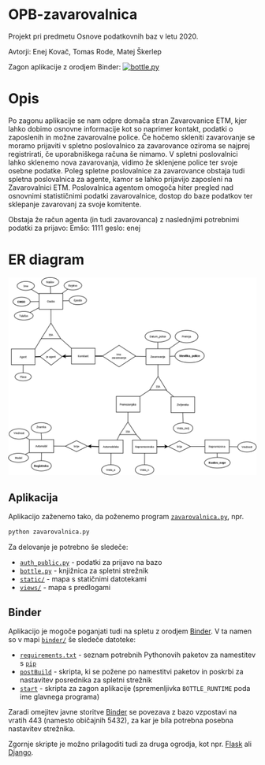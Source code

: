 # OPB-zavarovalnica

Projekt pri predmetu Osnove podatkovnih baz v letu 2020.

Avtorji: Enej Kovač, Tomas Rode, Matej Škerlep

Zagon aplikacije z orodjem Binder: [![bottle.py](https://mybinder.org/badge_logo.svg)](https://mybinder.org/v2/gh/matejske/OPB-zavarovalnica/master?urlpath=proxy/8080/)

# Opis

Po zagonu aplikacije se nam odpre domača stran Zavarovanice ETM, kjer lahko dobimo osnovne informacije kot so naprimer kontakt, podatki o zaposlenih in možne zavarovalne police. Če hočemo skleniti zavarovanje se moramo prijaviti v spletno poslovalnico za zavarovance oziroma se najprej registrirati, če uporabniškega računa še nimamo. V spletni poslovalnici lahko sklenemo nova zavarovanja, vidimo že sklenjene police ter svoje osebne podatke. Poleg spletne poslovalnice za zavarovance obstaja tudi spletna poslovalnica za agente, kamor se lahko prijavijo zaposleni na Zavarovalnici ETM. Poslovalnica agentom omogoča hiter pregled nad osnovnimi statističnimi podatki zavarovalnice, dostop do baze podatkov ter sklepanje zavarovanj za svoje komitente.

Obstaja že račun agenta (in tudi zavarovanca) z naslednjimi potrebnimi podatki za prijavo:
Emšo: 1111
geslo: enej

# ER diagram

<img src="./ER diagram/ER_diagram_zavarovalnica.png" alt="ER diagram"/>


## Aplikacija

Aplikacijo zaženemo tako, da poženemo program [`zavarovalnica.py`](zavarovalnica.py), npr.
```bash
python zavarovalnica.py
```
Za delovanje je potrebno še sledeče:
* [`auth_public.py`](auth_public.py) - podatki za prijavo na bazo
* [`bottle.py`](bottle.py) - knjižnica za spletni strežnik
* [`static/`](static/) - mapa s statičnimi datotekami
* [`views/`](views/) - mapa s predlogami


## Binder

Aplikacijo je mogoče poganjati tudi na spletu z orodjem [Binder](https://mybinder.org/). V ta namen so v mapi [`binder/`](binder/) še sledeče datoteke:
* [`requirements.txt`](binder/requirements.txt) - seznam potrebnih Pythonovih paketov za namestitev s [`pip`](https://pypi.org/project/pip/)
* [`postBuild`](binder/postBuild) - skripta, ki se požene po namestitvi paketov in poskrbi za nastavitev posrednika za spletni strežnik
* [`start`](binder/start) - skripta za zagon aplikacije (spremenljivka `BOTTLE_RUNTIME` poda ime glavnega programa)

Zaradi omejitev javne storitve [Binder](https://mybinder.org/) se povezava z bazo vzpostavi na vratih 443 (namesto običajnih 5432), za kar je bila potrebna posebna nastavitev strežnika.

Zgornje skripte je možno prilagoditi tudi za druga ogrodja, kot npr. [Flask](https://palletsprojects.com/p/flask/) ali [Django](https://www.djangoproject.com/).

